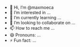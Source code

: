 - 👋 Hi, I’m @maxmoeca
- 👀 I’m interested in ...
- 🌱 I’m currently learning ...
- 💞️ I’m looking to collaborate on ...
- 📫 How to reach me ...
- 😄 Pronouns: ...
- ⚡ Fun fact: ...

<!---
maxmoeca/maxmoeca is a ✨ special ✨ repository because its `README.md` (this file) appears on your GitHub profile.
You can click the Preview link to take a look at your changes.
--->
